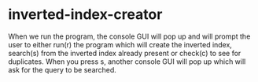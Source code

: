 # inverted-index-creator
When we run the program, the console GUI will pop up and will prompt the user to either run(r) the program which will create the inverted index, search(s) from the inverted index already present or check(c) to see for duplicates. When you press s, another console GUI will pop up which will ask for the query to be searched.
